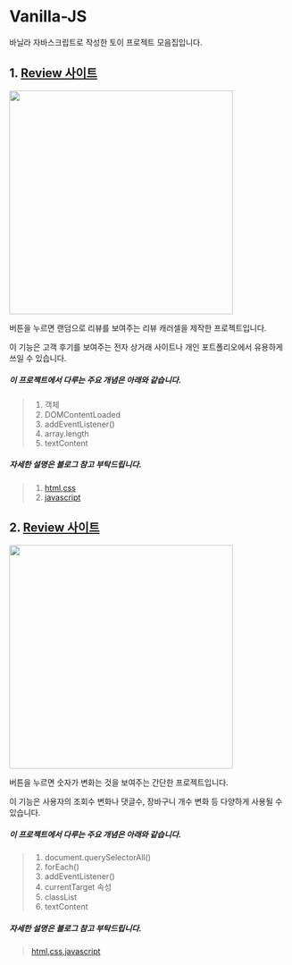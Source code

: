 # Vanilla-JS
바닐라 자바스크립트로 작성한 토이 프로젝트 모음집입니다.

## 1. [Review 사이트](https://subtle-zuccutto-5a225d.netlify.app/reviewproject/)


<img src="https://img1.daumcdn.net/thumb/R1280x0/?scode=mtistory2&fname=https%3A%2F%2Fblog.kakaocdn.net%2Fdn%2FRB51y%2FbtrWyLd4MA7%2FckYFhlwpgMwOeje1ijKh90%2Fimg.png"
    width="400"/>
    
버튼을 누르면 랜덤으로 리뷰를 보여주는 리뷰 캐러셀을 제작한 프로젝트입니다.


이 기능은 고객 후기를 보여주는 전자 상거래 사이트나 개인 포트폴리오에서 유용하게 쓰일 수 있습니다.


##### 이 프로젝트에서 다루는 주요 개념은 아래와 같습니다. 
>1. 객체
>2. DOMContentLoaded
>3. addEventListener()
>4. array.length
>5. textContent 

##### 자세한 설명은 블로그 참고 부탁드립니다.
> 1. [html,css](https://judith-hopps.tistory.com/168)
> 2. [javascript](https://judith-hopps.tistory.com/172)






## 2. [Review 사이트](https://subtle-zuccutto-5a225d.netlify.app/counterproject/)


<img src="https://img1.daumcdn.net/thumb/R1280x0/?scode=mtistory2&fname=https%3A%2F%2Fblog.kakaocdn.net%2Fdn%2FcEzGz2%2FbtrWBh0flz2%2F1u0tKwPpiqFnMw5Z8BJpk0%2Fimg.png"
    width="400"/>
    
버튼을 누르면 숫자가 변화는 것을 보여주는 간단한 프로젝트입니다.


이 기능은 사용자의 조회수 변화나 댓글수, 장바구니 개수 변화 등 다양하게 사용될 수 있습니다. 


##### 이 프로젝트에서 다루는 주요 개념은 아래와 같습니다. 
>1. document.querySelectorAll()
>2. forEach()
>3. addEventListener()
>4. currentTarget 속성
>5. classList
>6. textContent


##### 자세한 설명은 블로그 참고 부탁드립니다.
> [html,css,javascript](https://judith-hopps.tistory.com/175)
